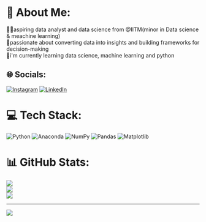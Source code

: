 # 💫 About Me:
🧑‍💻aspiring data analyst and data science from @IITM(minor in Data science & meachine learning)<br>🎯passionate about converting data into insights and building frameworks for decision-making<br>🌱i'm currently learning data science, machine learning and python <br>


## 🌐 Socials:
[![Instagram](https://img.shields.io/badge/Instagram-%23E4405F.svg?logo=Instagram&logoColor=white)](https://instagram.com/puspendrasinghrajawat_) [![LinkedIn](https://img.shields.io/badge/LinkedIn-%230077B5.svg?logo=linkedin&logoColor=white)](https://linkedin.com/in/Puspendra-Singh-Rajawat) 

# 💻 Tech Stack:
![Python](https://img.shields.io/badge/python-3670A0?style=for-the-badge&logo=python&logoColor=ffdd54) ![Anaconda](https://img.shields.io/badge/Anaconda-%2344A833.svg?style=for-the-badge&logo=anaconda&logoColor=white) ![NumPy](https://img.shields.io/badge/numpy-%23013243.svg?style=for-the-badge&logo=numpy&logoColor=white) ![Pandas](https://img.shields.io/badge/pandas-%23150458.svg?style=for-the-badge&logo=pandas&logoColor=white) ![Matplotlib](https://img.shields.io/badge/Matplotlib-%23ffffff.svg?style=for-the-badge&logo=Matplotlib&logoColor=black)
# 📊 GitHub Stats:
![](https://github-readme-stats.vercel.app/api?username=Psr50x&theme=dark&hide_border=false&include_all_commits=false&count_private=false)<br/>
![](https://github-readme-streak-stats.herokuapp.com/?user=Psr50x&theme=dark&hide_border=false)<br/>
![](https://github-readme-stats.vercel.app/api/top-langs/?username=Psr50x&theme=dark&hide_border=false&include_all_commits=false&count_private=false&layout=compact)

---
[![](https://visitcount.itsvg.in/api?id=Psr50x&icon=0&color=0)](https://visitcount.itsvg.in)

<!-- Proudly created with GPRM ( https://gprm.itsvg.in ) -->

